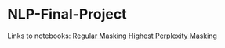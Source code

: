 # NLP-Final-Project

Links to notebooks:
  [Regular Masking](https://colab.research.google.com/drive/16ZwnsxIPKIe-xGJSMBLvf5G5IcH3c0pK?usp=sharing)
  [Highest Perplexity Masking](https://colab.research.google.com/drive/1mP-pAvDiGTq9HW66JFljZSIaGJu0FlyC#scrollTo=vA47o_gHpBXt)
